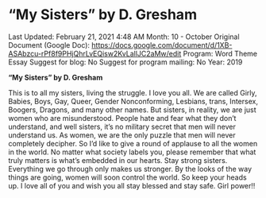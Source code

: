 # “My Sisters” by D. Gresham

Last Updated: February 21, 2021 4:48 AM
Month: 10 - October
Original Document (Google Doc): https://docs.google.com/document/d/1XB-ASAbzcu-rPf8f9PHjQhrLvEQisw2KvLallJC2aMw/edit
Program: Word Theme Essay
Suggest for blog: No
Suggest for program mailing: No
Year: 2019

**“My Sisters” by D. Gresham**

This is to all my sisters, living the struggle. I love you all. We are called Girly, Babies, Boys, Gay, Queer, Gender Nonconforming, Lesbians, trans, Intersex, Boogers, Dragons, and many other names. But sisters, in reality, we are just women who are misunderstood. People hate and fear what they don’t understand, and well sisters, it’s no military secret that men will never understand us. As women, we are the only puzzle that men will never completely decipher. So I’d like to give a round of applause to all the women in the world. No matter what society labels you, please remember that what truly matters is what’s embedded in our hearts. Stay strong sisters. Everything we go through only makes us stronger. By the looks of the way things are going, women will soon control the world. So keep your heads up. I love all of you and wish you all stay blessed and stay safe. Girl power!!